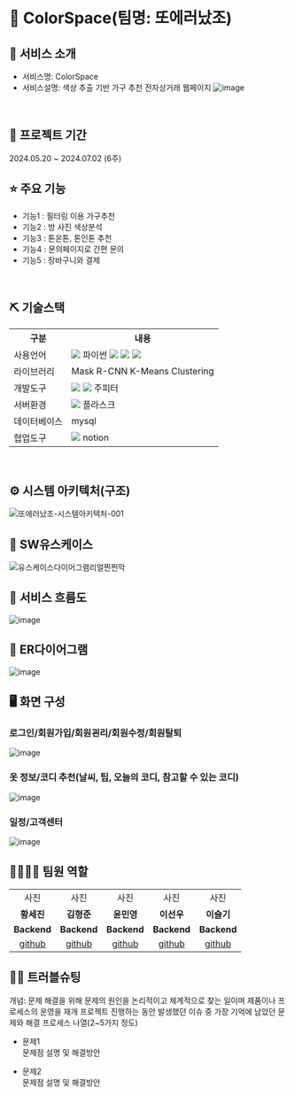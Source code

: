 # 📎 ColorSpace(팀명: 또에러났조)


## 👀 서비스 소개
* 서비스명: ColorSpace
* 서비스설명: 색상 추출 기반 가구 추천 전자상거래 웹페이지
![image](https://github.com/2024-SMHRD-SW-BigData-1/AgainE/assets/166770486/ed3ca45d-4ef2-42e4-b6f3-e4eed981eef4)
<br>

## 📅 프로젝트 기간
2024.05.20 ~ 2024.07.02 (6주)
<br>

## ⭐ 주요 기능
* 기능1 : 필터링 이용 가구추천
* 기능2 : 방 사진 색상분석
* 기능3 : 톤온톤, 톤인톤 추천
* 기능4 : 문의페이지로 간편 문의
* 기능5 : 장바구니와 결제
<br>

## ⛏ 기술스택
<table>
    <tr>
        <th>구분</th>
        <th>내용</th>
    </tr>
    <tr>
        <td>사용언어</td>
        <td>
            <img src="https://img.shields.io/badge/Java-007396?style=for-the-badge&logo=java&logoColor=white"/>
            파이썬
            <img src="https://img.shields.io/badge/HTML5-E34F26?style=for-the-badge&logo=HTML5&logoColor=white"/>
            <img src="https://img.shields.io/badge/CSS3-1572B6?style=for-the-badge&logo=CSS3&logoColor=white"/>
            <img src="https://img.shields.io/badge/JavaScript-F7DF1E?style=for-the-badge&logo=JavaScript&logoColor=white"/>
        </td>
    </tr>
    <tr>
        <td>라이브러리</td>
        <td>
            Mask R-CNN
            K-Means Clustering
        </td>
    </tr>
    <tr>
        <td>개발도구</td>
        <td>
            <img src="https://img.shields.io/badge/Eclipse-2C2255?style=for-the-badge&logo=Eclipse&logoColor=white"/>
            <img src="https://img.shields.io/badge/VSCode-007ACC?style=for-the-badge&logo=VisualStudioCode&logoColor=white"/>
            주피터
        </td>
    </tr>
    <tr>
        <td>서버환경</td>
        <td>
            <img src="https://img.shields.io/badge/Apache Tomcat-D22128?style=for-the-badge&logo=Apache Tomcat&logoColor=white"/>
            플라스크
        </td>
    </tr>
    <tr>
        <td>데이터베이스</td>
        <td>
            mysql
        </td>
    </tr>
    <tr>
        <td>협업도구</td>
        <td>
            <img src="https://img.shields.io/badge/GitHub-181717?style=for-the-badge&logo=GitHub&logoColor=white"/>
            notion
        </td>
    </tr>
</table>


<br>

## ⚙ 시스템 아키텍처(구조)
![또에러났조-시스템아키텍처-001](https://github.com/2024-SMHRD-SW-BigData-1/AgainE/assets/166770486/814a22bd-158e-417a-8586-ef09bf5caf33)
<br>

## 📌 SW유스케이스
![유스케이스다이어그램리얼찐찐막](https://github.com/2024-SMHRD-SW-BigData-1/AgainE/assets/166770486/04e33398-8282-4d91-9dd1-1e87254acb2d)
<br>

## 📌 서비스 흐름도
![image](https://user-images.githubusercontent.com/25995055/178401048-d6484bda-a2d7-40e1-998b-2bd195cd9f89.png)
<br>

## 📌 ER다이어그램
![image](https://user-images.githubusercontent.com/25995055/169925318-102784c2-893f-4fd7-bec9-a54c44b669d4.png)
<br>

## 🖥 화면 구성

### 로그인/회원가입/회원괸리/회원수정/회원탈퇴
![image](https://user-images.githubusercontent.com/25995055/178401098-95f15a0e-a2de-415e-83d5-883bb4cb0656.png)
<br>

### 옷 정보/코디 추천(날씨, 팁, 오늘의 코디, 참고할 수 있는 코디)
![image](https://user-images.githubusercontent.com/25995055/178401127-287e6de2-4396-49fc-a107-59c4d5cd55c7.png)
<br>

### 일정/고객센터
![image](https://user-images.githubusercontent.com/25995055/178401150-861f0e93-0f40-4fae-98c1-2099bf513c8d.png)
<br>

## 👨‍👩‍👦‍👦 팀원 역할
<table>
  <tr>
    <td align="center">사진</td>
    <td align="center">사진</td>
    <td align="center">사진</td>
    <td align="center">사진</td>
    <td align="center">사진</td>
  </tr>
  <tr>
    <td align="center"><strong>황세진</strong></td>
    <td align="center"><strong>김형준</strong></td>
    <td align="center"><strong>윤민영</strong></td>
    <td align="center"><strong>이선우</strong></td>
    <td align="center"><strong>이슬기</strong></td>
  </tr>
  <tr>
    <td align="center"><b>Backend</b></td>
    <td align="center"><b>Backend</b></td>
    <td align="center"><b>Backend</b></td>
    <td align="center"><b>Backend</b></td>
    <td align="center"><b>Backend</b></td>
  </tr>
  <tr>
    <td align="center"><a href="https://github.com/Hsejin" target='_blank'>github</a></td>
    <td align="center"><a href="https://github.com/xm4hy" target='_blank'>github</a></td>
    <td align="center"><a href="https://github.com/Yun-Min-Young" target='_blank'>github</a></td>
    <td align="center"><a href="https://github.com/woolee0822" target='_blank'>github</a></td>
    <td align="center"><a href="https://github.com/ss2ul" target='_blank'>github</a></td>
  </tr>
</table>

## 🤾‍♂️ 트러블슈팅
개념: 문제 해결을 위해 문제의 원인을 논리적이고 체계적으로 찾는 일이며 제품이나 프로세스의 운영을 재개
프로젝트 진행하는 동안 발생했던 이슈 중 가장 기억에 남았던 문제와 해결 프로세스 나열(2~5가지 정도)
  
* 문제1<br>
 문제점 설명 및 해결방안
 
* 문제2<br>
 문제점 설명 및 해결방안

